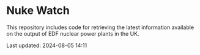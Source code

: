 # Nuke Watch

This repository includes code for retrieving the latest information available on the output of EDF nuclear power plants in the UK.

Last updated: 2024-08-05 14:11
